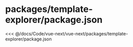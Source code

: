 # packages/template-explorer/package.json

<<< @/docs/Code/vue-next/vue-next/packages/template-explorer/package.json

